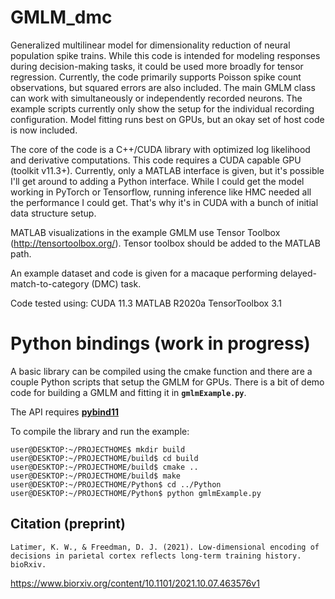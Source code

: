 # GMLM_dmc
Generalized multilinear model for dimensionality reduction of neural population spike trains.
While this code is intended for modeling responses during decision-making tasks, it could be used more broadly for tensor regression.
Currently, the code primarily supports Poisson spike count observations, but squared errors are also included.
The main GMLM class can work with simultaneously or independently recorded neurons. The example scripts currently only show the setup for the individual recording configuration.
Model fitting runs best on GPUs, but an okay set of host code is now included.

The core of the code is a C++/CUDA library with optimized log likelihood and derivative computations.
This code requires a CUDA capable GPU (toolkit v11.3+).
Currently, only a MATLAB interface is given, but it's possible I'll get around to adding a Python interface.
While I could get the model working in PyTorch or Tensorflow, running inference like HMC needed all the performance I could get. That's why it's in CUDA with a bunch of initial data structure setup.

MATLAB visualizations in the example GMLM use Tensor Toolbox (http://tensortoolbox.org/).
Tensor toolbox should be added to the MATLAB path.

An example dataset and code is given for a macaque performing delayed-match-to-category (DMC) task.

Code tested using:
CUDA 11.3
MATLAB R2020a
TensorToolbox 3.1

# Python bindings (work in progress)

A basic library can be compiled using the cmake function and there are a couple Python scripts that setup the GMLM for GPUs.
There is a bit of demo code for building a GMLM and fitting it in **`gmlmExample.py`**.

The API requires **[pybind11](https://github.com/pybind/pybind11)**

To compile the library and run the example:
```console
user@DESKTOP:~/PROJECTHOME$ mkdir build
user@DESKTOP:~/PROJECTHOME/build$ cd build
user@DESKTOP:~/PROJECTHOME/build$ cmake ..
user@DESKTOP:~/PROJECTHOME/build$ make
user@DESKTOP:~/PROJECTHOME/Python$ cd ../Python
user@DESKTOP:~/PROJECTHOME/Python$ python gmlmExample.py
```

## Citation (preprint)
```
Latimer, K. W., & Freedman, D. J. (2021). Low-dimensional encoding of decisions in parietal cortex reflects long-term training history. bioRxiv.
```
https://www.biorxiv.org/content/10.1101/2021.10.07.463576v1
